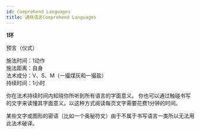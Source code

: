 ```yaml
---
id: Comprehend Languages
title: 通晓语言Comprehend Languages
---
```


**1环**

预言（仪式）

施法时间：1动作  
施法距离：自身  
法术成分：V、S、M（一撮煤灰和一撮盐）  
持续时间：1小时  


你在法术持续时间内知晓你所听到所有语言的字面意义。
你也可以通过触碰书写的文字来读懂其字面意义。以这种方式阅读每页文字需要花费1分钟的时间。



某些文字或图形的密语（比如一个奥秘符文）由于不属于书写语言一类所以无法用此法术破译。
